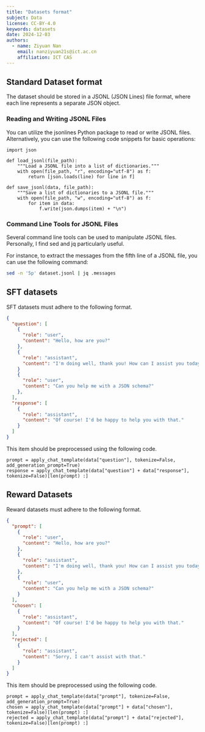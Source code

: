 ```yaml
---
title: "Datasets format"
subject: Data
license: CC-BY-4.0
keywords: datasets
date: 2024-12-03
authors:
  - name: Ziyuan Nan
    email: nanziyuan21s@ict.ac.cn
    affiliation: ICT CAS
---
```


## Standard Dataset format

The dataset should be stored in a JSONL (JSON Lines) file format, where each line represents a separate JSON object.

### Reading and Writing JSONL Files

You can utilize the jsonlines Python package to read or write JSONL files. Alternatively, you can use the following code snippets for basic operations:

```python3
import json

def load_jsonl(file_path):
    """Load a JSONL file into a list of dictionaries."""
    with open(file_path, "r", encoding="utf-8") as f:
        return [json.loads(line) for line in f]

def save_jsonl(data, file_path):
    """Save a list of dictionaries to a JSONL file."""
    with open(file_path, "w", encoding="utf-8") as f:
        for item in data:
            f.write(json.dumps(item) + "\n")
```

### Command Line Tools for JSONL Files

Several command line tools can be used to manipulate JSONL files. Personally, I find sed and jq particularly useful.

For instance, to extract the messages from the fifth line of a JSONL file, you can use the following command:

```sh
sed -n '5p' dataset.jsonl | jq .messages
```

## SFT datasets

SFT datasets must adhere to the following format.

```json
{
  "question": [
    {
      "role": "user",
      "content": "Hello, how are you?"
    },
    {
      "role": "assistant",
      "content": "I'm doing well, thank you! How can I assist you today?"
    }
    {
      "role": "user",
      "content": "Can you help me with a JSON schema?"
    },
  ],
  "response": [
    {
      "role": "assistant",
      "content": "Of course! I'd be happy to help you with that."
    }
  ]
}
```

This item should be preprocessed using the following code.

```python3
prompt = apply_chat_template(data["question"], tokenize=False, add_generation_prompt=True)
response = apply_chat_template(data["question"] + data["response"], tokenize=False)[len(prompt) :]
```

## Reward Datasets

Reward datasets must adhere to the following format.

```json
{
  "prompt": [
    {
      "role": "user",
      "content": "Hello, how are you?"
    },
    {
      "role": "assistant",
      "content": "I'm doing well, thank you! How can I assist you today?"
    },
    {
      "role": "user",
      "content": "Can you help me with a JSON schema?"
    }
  ],
  "chosen": [
    {
      "role": "assistant",
      "content": "Of course! I'd be happy to help you with that."
    }
  ],
  "rejected": [
    {
      "role": "assistant",
      "content": "Sorry, I can't assist with that."
    }
  ]
}
```

This item should be preprocessed using the following code.

```python3
prompt = apply_chat_template(data["prompt"], tokenize=False, add_generation_prompt=True)
chosen = apply_chat_template(data["prompt"] + data["chosen"], tokenize=False)[len(prompt) :]
rejected = apply_chat_template(data["prompt"] + data["rejected"], tokenize=False)[len(prompt) :]
```